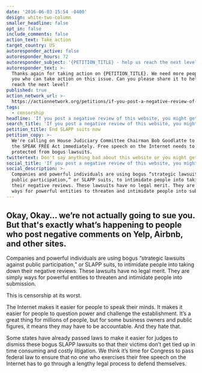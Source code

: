 ```yaml
---
date: '2016-06-03 15:54 -0400'
design: white-two-column
smaller_headline: false
opt_in: false
include_comments: false
action_text: Take action
target_country: US
autoresponder_active: false
autoresponder_hours: 72
autoresponder_subject: '{PETITION_TITLE} - help us reach the next level!'
autoresponder_text: >-
  Thanks again for taking action on {PETITION_TITLE}. We need more people like
  you who can take action on this issue. Can you please share it to help us
  reach the next level?
published: true
action_network_url: >-
  https://actionnetwork.org/petitions/if-you-post-a-negative-review-of-this-website-you-might-get-sued/
tags:
  - censorship
headline: 'If you post a negative review of this website, you might get sued.'
search_title: 'If you post a negative review of this website, you might get sued.'
petition_title: End SLAPP suits now
petition_copy: >-
  We're calling on House Judiciary Committee Chairman Bob Goodlatte to take up
  the SPEAK FREE Act immediately. Free speech on the Internet needs to be
  protected from bogus lawsuits.
twittertext: Don't say anything bad about this website or you might get sued.
social_title: 'If you post a negative review of this website, you might get sued. '
social_description: >-
  Companies and powerful individuals are using bogus “strategic lawsuits against
  public participation,” or SLAPP suits, to intimidate people into taking down
  their negative reviews. These lawsuits have no legal merit. They are simply
  ways for powerful entities to threaten and intimidate people into submission.
---
```

## Okay, Okay… we’re not actually going to sue you. But that's exactly what’s happening to people who post negative comments on Yelp, Airbnb, and other sites. 

Companies and powerful individuals are using bogus “strategic lawsuits against public participation,” or SLAPP suits, to intimidate people into taking down their negative reviews. These lawsuits have no legal merit. They are simply ways for powerful entities to threaten and intimidate people into submission. 

This is censorship at its worst. 

The Internet makes it easier for people to speak their minds. It makes it easier for people to question power and challenge the establishment. It’s a great thing for millions of people, but for some business owners and public figures, it means they may have to be accountable. And they hate that. 

Some states have already passed laws to make it easier for judges to dismiss these bogus SLAPP lawsuits so that their victims don’t get tied up in time consuming and costly litigation. We think it’s time for Congress to pass federal law to ensure that no one who exercises their free speech on the Internet has to go through a lengthy legal process to defend themselves.
